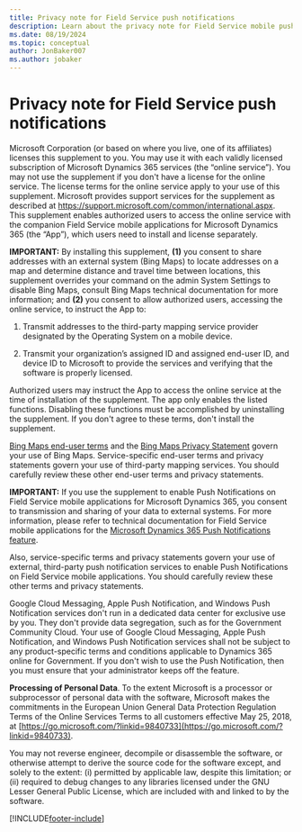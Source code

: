 ```yaml
---
title: Privacy note for Field Service push notifications
description: Learn about the privacy note for Field Service mobile push notifications enabling authorized users to access the online service.
ms.date: 08/19/2024
ms.topic: conceptual
author: JonBaker007
ms.author: jobaker
---
```


# Privacy note for Field Service push notifications

Microsoft Corporation (or based on where you live, one of its affiliates) licenses this supplement to you. You may use it with each validly licensed subscription of Microsoft Dynamics 365 services (the “online service”). You may not use the supplement if you don't have a license for the online service. The license terms for the online service apply to your use of this supplement. Microsoft provides support services for the supplement as described at https://support.microsoft.com/common/international.aspx. This supplement enables authorized users to access the online service with the companion Field Service mobile applications for Microsoft Dynamics 365 (the “App”), which users need to install and license separately.

**IMPORTANT:**  By installing this supplement, **(1)** you consent to share addresses with an external system (Bing Maps) to locate addresses on a map and determine distance and travel time between locations, this supplement overrides your command on the admin System Settings to disable Bing Maps, consult Bing Maps technical documentation for more information; and **(2)** you consent to allow authorized users, accessing the online service, to instruct the App to:

1. Transmit addresses to the third-party mapping service provider designated by the Operating System on a mobile device.

2. Transmit your organization’s assigned ID and assigned end-user ID, and device ID to Microsoft to provide the services and verifying that the software is properly licensed.

Authorized users may instruct the App to access the online service at the time of installation of the supplement. The app only enables the listed functions. Disabling these functions must be accomplished by uninstalling the supplement. If you don't agree to these terms, don't install the supplement.

[Bing Maps end-user terms](https://go.microsoft.com/?linkid=9710837) and the [Bing Maps Privacy Statement](https://go.microsoft.com/fwlink/?LinkId=521839) govern your use of Bing Maps. Service-specific end-user terms and privacy statements govern your use of third-party mapping services. You should carefully review these other end-user terms and privacy statements.

**IMPORTANT:**  If you use the supplement to enable Push Notifications on Field Service mobile applications for Microsoft Dynamics 365, you consent to transmission and sharing of your data to external systems. For more information, please refer to technical documentation for Field Service mobile applications for the [Microsoft Dynamics 365 Push Notifications feature](/dynamics365/customer-engagement/field-service/mobile-push-notifications).

Also, service-specific terms and privacy statements govern your use of external, third-party push notification services to enable Push Notifications on Field Service mobile applications. You should carefully review these other terms and privacy statements.

Google Cloud Messaging, Apple Push Notification, and Windows Push Notification services don't run in a dedicated data center for exclusive use by you. They don't provide data segregation, such as for the Government Community Cloud. Your use of Google Cloud Messaging, Apple Push Notification, and Windows Push Notification services shall not be subject to any product-specific terms and conditions applicable to Dynamics 365 online for Government. If you don't wish to use the Push Notification, then you must ensure that your administrator keeps off the feature.

**Processing of Personal Data**. To the extent Microsoft is a processor or subprocessor of personal data with the software, Microsoft makes the commitments in the European Union General Data Protection Regulation Terms of the Online Services Terms to all customers effective May 25, 2018, at [https://go.microsoft.com/?linkid=9840733](https://go.microsoft.com/?linkid=9840733).

You may not reverse engineer, decompile or disassemble the software, or otherwise attempt to derive the source code for the software except, and solely to the extent: (i) permitted by applicable law, despite this limitation; or (ii) required to debug changes to any libraries licensed under the GNU Lesser General Public License, which are included with and linked to by the software.

[!INCLUDE[footer-include](../../includes/footer-banner.md)]
